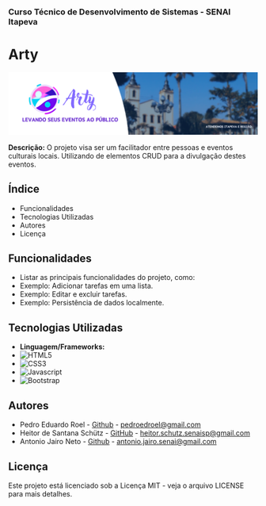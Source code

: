 ### Curso Técnico de Desenvolvimento de Sistemas - SENAI Itapeva

# Arty

![BRAND](./img/ARTY.png)

**Descrição:**
O projeto visa ser um facilitador entre pessoas e eventos culturais locais. Utilizando de elementos CRUD para a divulgação destes eventos.

## Índice
- Funcionalidades
- Tecnologias Utilizadas
- Autores
- Licença

## Funcionalidades
- Listar as principais funcionalidades do projeto, como:
 - Exemplo: Adicionar tarefas em uma lista.
 - Exemplo: Editar e excluir tarefas.
 - Exemplo: Persistência de dados localmente.

## Tecnologias Utilizadas

- **Linguagem/Frameworks:**
 - ![HTML5](https://img.shields.io/badge/HTML5-E34F26?style=for-the-badge&logo=html5&logoColor=white)
 - ![CSS3](https://img.shields.io/badge/CSS3-1572B6?style=for-the-badge&logo=css3&logoColor=white)
 - ![Javascript](https://img.shields.io/badge/JavaScript-323330?style=for-the-badge&logo=javascript&logoColor=F7DF1E)
 - ![Bootstrap](https://img.shields.io/badge/Bootstrap-563D7C?style=for-the-badge&logo=bootstrap&logoColor=white)

## Autores

- Pedro Eduardo Roel - [Github](https://github.com/pedroeroel) - pedroedroel@gmail.com
- Heitor de Santana Schütz - [GitHub](https://github.com/funnyhdss) - heitor.schutz.senaisp@gmail.com
- Antonio Jairo Neto - [Github](https://github.com/ajacn) - antonio.jairo.senai@gmail.com

## Licença

Este projeto está licenciado sob a Licença MIT - veja o arquivo LICENSE para mais detalhes.